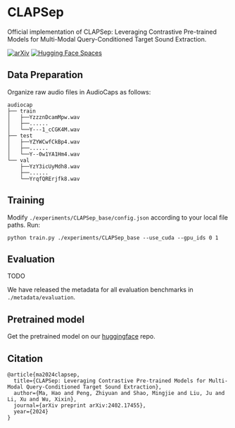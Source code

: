 # CLAPSep
Official implementation of CLAPSep: Leveraging Contrastive Pre-trained Models for Multi-Modal Query-Conditioned Target Sound Extraction.

[![arXiv](https://img.shields.io/badge/arXiv-2402.17455-brightgreen.svg?style=flat-square)](https://arxiv.org/abs/2402.17455)
[![Hugging Face Spaces](https://img.shields.io/badge/%F0%9F%A4%97%20Hugging%20Face-Spaces-blue)](https://huggingface.co/spaces/AisakaMikoto/CLAPSep)
## Data Preparation
Organize raw audio files in AudioCaps as follows:
```
audiocap
├── train
│	├──YzzznDcamMpw.wav
│	├──......
│	└──Y---1_cCGK4M.wav
├── test
│	├──YZYWCwfCkBp4.wav
│	├──......
│	└──Y--0w1YA1Hm4.wav
└── val
	├──YzY3icUyMdh8.wav
	├──......
	└──YrqfQRErjfk8.wav
```

## Training

Modify `./experiments/CLAPSep_base/config.json` according to your local file paths. Run:
```
python train.py ./experiments/CLAPSep_base --use_cuda --gpu_ids 0 1
```

## Evaluation
TODO

We have released the metadata for all evaluation benchmarks in `./metadata/evaluation`.

## Pretrained model

Get the pretrained model on our [huggingface](https://huggingface.co/spaces/AisakaMikoto/CLAPSep/tree/main/model) repo.

## Citation
```
@article{ma2024clapsep,
  title={CLAPSep: Leveraging Contrastive Pre-trained Models for Multi-Modal Query-Conditioned Target Sound Extraction},
  author={Ma, Hao and Peng, Zhiyuan and Shao, Mingjie and Liu, Ju and Li, Xu and Wu, Xixin},
  journal={arXiv preprint arXiv:2402.17455},
  year={2024}
}
```